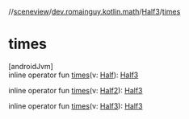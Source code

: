 //[sceneview](../../../index.md)/[dev.romainguy.kotlin.math](../index.md)/[Half3](index.md)/[times](times.md)

# times

[androidJvm]\
inline operator fun [times](times.md)(v: [Half](../-half/index.md)): [Half3](index.md)

inline operator fun [times](times.md)(v: [Half2](../-half2/index.md)): [Half3](index.md)

inline operator fun [times](times.md)(v: [Half3](index.md)): [Half3](index.md)
